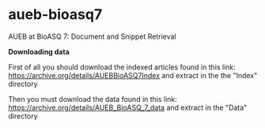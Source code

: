 # aueb-bioasq7
AUEB at BioASQ 7: Document and Snippet Retrieval


**Downloading data**

First of all you should download the indexed articles found in this link:   
https://archive.org/details/AUEBBioASQ7Index
and extract in the the "Index" directory

Then you must download the data found in this link:
https://archive.org/details/AUEB_BioASQ_7_data
and extract in the "Data" directory


